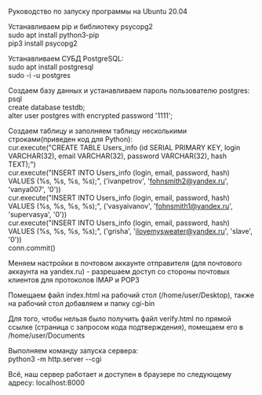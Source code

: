 Руководство по запуску программы на Ubuntu 20.04  
  
Устанавливаем pip и библиотеку psycopg2  
sudo apt install python3-pip  
pip3 install psycopg2  
  
Устанавливаем СУБД PostgreSQL:  
sudo apt install postgresql  
sudo -i -u postgres  
  
Создаем базу данных и устанавливаем пароль пользователю postgres:  
psql  
create database testdb;  
alter user postgres with encrypted password '1111';  
  
Создаем таблицу и заполняем таблицу несколькими строками(приведен код для Python):    
cur.execute("CREATE TABLE Users_info (id SERIAL PRIMARY KEY, login VARCHAR(32), email VARCHAR(32), password VARCHAR(32), hash TEXT);")  
cur.execute("INSERT INTO Users_info (login, email, password, hash) VALUES (%s, %s, %s, %s);", ('ivanpetrov', 'fohnsmith2@yandex.ru', 'vanya007', '0'))  
cur.execute("INSERT INTO Users_info (login, email, password, hash) VALUES (%s, %s, %s, %s);", ('vasyaivanov', 'fohnsmith1@yandex.ru', 'supervasya', '0'))  
cur.execute("INSERT INTO Users_info (login, email, password, hash) VALUES (%s, %s, %s, %s);", ('grisha', 'ilovemysweater@yandex.ru', 'slave', '0'))  
conn.commit()  
  
Меняем настройки в почтовом аккаунте отправителя (для почтового аккаунта на yandex.ru) - разрешаем доступ со стороны почтовых клиентов для протоколов IMAP и POP3  
  
Помещаем файл index.html на рабочий стол (/home/user/Desktop), также на рабочий стол добавляем и папку cgi-bin  
  
Для того, чтобы нельзя было получить файл verify.html по прямой ссылке (страница с запросом кода подтверждения), помещаем его в /home/user/Documents  

Выполняем команду запуска сервера:  
python3 -m http.server --cgi

Всё, наш сервер работает и доступен в браузере по следующему адресу:
localhost:8000
  

